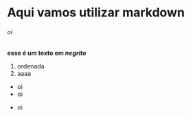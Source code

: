 # Aqui vamos utilizar markdown
###### oi

**esse é um texto em _negrito_**

1. ordenada
1. aaaa


* oi
* oi
+ oi
